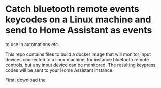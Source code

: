 # Catch bluetooth remote events keycodes on a Linux machine and send to Home Assistant as events
to use in automations etc.

This repo contains files to build a docker image that will monitor input devices connected to a linux machine, for instance bluetooth remote controls, but any input device can be monitored. The resulting keypress codes will be sent to your Home Assistant instance.

First, download the 
